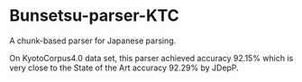 # Bunsetsu-parser-KTC

A chunk-based parser for Japanese parsing.

On KyotoCorpus4.0 data set, this parser achieved accuracy 92.15% which is very close to the State of the Art accuracy 92.29% by JDepP.
